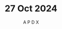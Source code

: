 ---
layout: post
title: "27 Oct 2024"
author: "A P D X"
categories: facts
tags: [park]
image: IMG_20241027_093809.jpg
thumbnail: IMG_20241027_093809.jpg
---